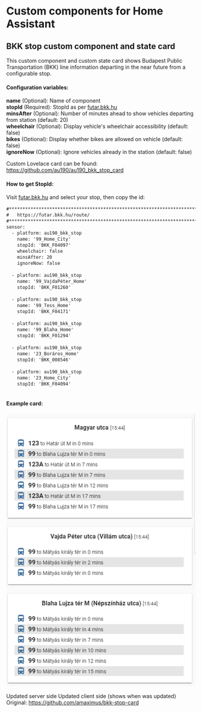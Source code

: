 # Custom components for Home Assistant
## BKK stop custom component and state card

This custom component and custom state card shows Budapest Public Transportation (BKK)
line information departing in the near future from a configurable stop.

#### Configuration variables:
**name** (Optional): Name of component<br />
**stopId** (Required): StopId as per [futar.bkk.hu](http://futar.bkk.hu)<br />
**minsAfter** (Optional): Number of minutes ahead to show vehicles departing from station (default: 20)<br />
**wheelchair** (Optional): Display vehicle's wheelchair accessibility (default: false)<br />
**bikes** (Optional): Display whether bikes are allowed on vehicle (default: false)<br />
**ignoreNow** (Optional): Ignore vehicles already in the station (default: false) <br />

Custom Lovelace card can be found:
https://github.com/au190/au190_bkk_stop_card

#### How to get StopId:
Visit [futar.bkk.hu](http://futar.bkk.hu) and select your stop, then copy the id:


```
#***********************************************************************
#   https://futar.bkk.hu/route/
#***********************************************************************
sensor:
  - platform: au190_bkk_stop
    name: '99_Home_City'
    stopId: 'BKK_F04097'
    wheelchair: false
    minsAfter: 20 
    ignoreNow: false
    
  - platform: au190_bkk_stop
    name: '99_VajdaPéter_Home'
    stopId: 'BKK_F01260'
    
  - platform: au190_bkk_stop
    name: '99_Tess_Home'
    stopId: 'BKK_F04171'

  - platform: au190_bkk_stop
    name: '99_Blaha_Home'
    stopId: 'BKK_F01294'
    
  - platform: au190_bkk_stop
    name: '23_Boráros_Home'
    stopId: 'BKK_008546'

  - platform: au190_bkk_stop
    name: '23_Home_City'
    stopId: 'BKK_F04094'
    
```

#### Example card:
<img src='https://raw.githubusercontent.com/au190/au190_bkk_stop/master/bkk_lovelace.png'/>


Updated server side
Updated client side (shows when was updated)
Original: https://github.com/amaximus/bkk-stop-card
